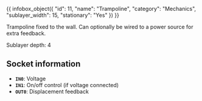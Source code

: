 {{ infobox_object({
	"id": 11,
	"name": "Trampoline",
	"category": "Mechanics",
	"sublayer_width": 15,
	"stationary": "Yes"
}) }}

Trampoline fixed to the wall. Can optionally be wired to a power source for extra feedback.

Sublayer depth: 4

## Socket information
- **`IN0`**: Voltage
- **`IN1`**: On/off control (if voltage connected)
- **`OUT0`**: Displacement feedback